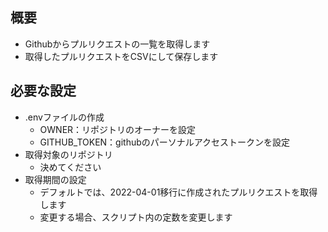## 概要 
- Githubからプルリクエストの一覧を取得します
- 取得したプルリクエストをCSVにして保存します

## 必要な設定
- .envファイルの作成
  - OWNER：リポジトリのオーナーを設定
  - GITHUB_TOKEN：githubのパーソナルアクセストークンを設定
- 取得対象のリポジトリ
  - 決めてください
- 取得期間の設定
  - デフォルトでは、2022-04-01移行に作成されたプルリクエストを取得します
  - 変更する場合、スクリプト内の定数を変更します

